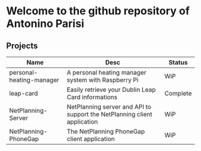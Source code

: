 # Welcome to the github repository of Antonino Parisi

## Projects

| Name                     | Desc | Status |
| ------------------------ |------|--------|
| personal-heating-manager | A personal heating manager system with Raspberry Pi | WiP |
| leap-card                | Easily retrieve your Dublin Leap Card informations | Complete |
| NetPlanning-Server       | NetPlanning server and API to support the NetPlanning client application | WiP |
| NetPlanning-PhoneGap     | The NetPlanning PhoneGap client application | WiP |



